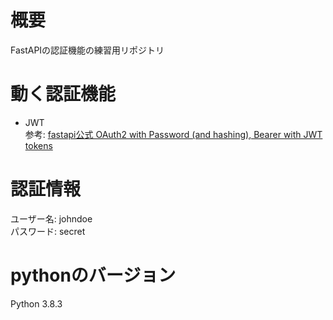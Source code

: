 # 概要

FastAPIの認証機能の練習用リポジトリ

# 動く認証機能

- JWT  
参考: [fastapi公式 OAuth2 with Password (and hashing), Bearer with JWT tokens](https://fastapi.tiangolo.com/ja/tutorial/security/oauth2-jwt/)

# 認証情報

ユーザー名: johndoe  
パスワード: secret  

# pythonのバージョン

Python 3.8.3
